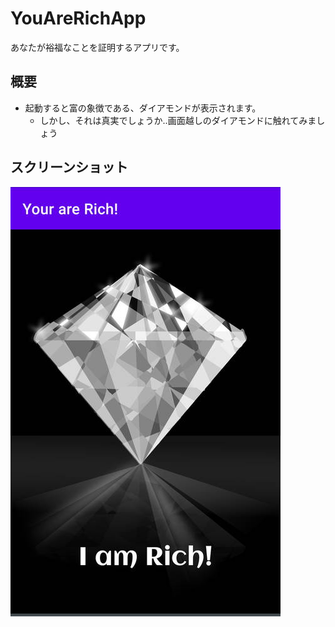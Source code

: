 # YouAreRichApp
あなたが裕福なことを証明するアプリです。

## 概要
* 起動すると富の象徴である、ダイアモンドが表示されます。
  * しかし、それは真実でしょうか‥画面越しのダイアモンドに触れてみましょう  

## スクリーンショット
![アプリ画面](./screenshots/diamond_app_01.jpg)